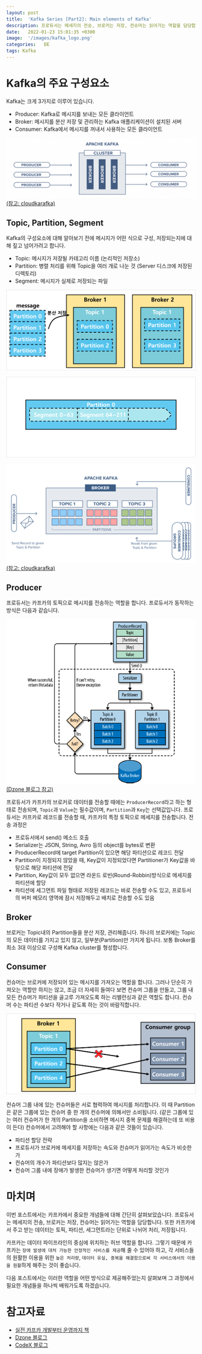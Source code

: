 ```yaml
---
layout: post
title:  'Kafka Series [Part2]: Main elements of Kafka'
description: 프로듀서는 메세지의 전송, 브로커는 저장, 컨슈머는 읽어가는 역할을 담당합니다.
date:   2022-01-23 15:01:35 +0300
image:  '/images/kafka_logo.png'
categories:   DE
tags: Kafka
---
```



# Kafka의 주요 구성요소
Kafka는 크게 3가지로 이루어 있습니다.  
- Producer: Kafka로 메시지를 보내는 모든 클라이언트
- Broker: 메시지를 분산 저장 및 관리하는 Kafka 애플리케이션이 설치된 서버
- Consumer: Kafka에서 메시지를 꺼내서 사용하는 모든 클라이언트

![](/images/kafka_7.png)
[(참고: cloudkarafka)](https://www.cloudkarafka.com/blog/part1-kafka-for-beginners-what-is-apache-kafka.html)  

## Topic, Partition, Segment
Kafka의 구성요소에 대해 알아보기 전에 메시지가 어떤 식으로 구성, 저장되는지에 대해 짚고 넘어가려고 합니다.
- Topic: 메시지가 저장될 카테고리 이름 (논리적인 저장소)
- Partition: 병렬 처리를 위해 Topic을 여러 개로 나눈 것 (Server 디스크에 저장된 디렉토리)
- Segment: 메시지가 실제로 저장되는 파일  

![](/images/kafka_8.png)

![](/images/kafka_9.png)

![](/images/kafka_6.png)  
[(참고: cloudkarafka)](https://www.cloudkarafka.com/blog/part1-kafka-for-beginners-what-is-apache-kafka.html)  


## Producer
프로듀서는 카프카의 토픽으로 메시지를 전송하는 역할을 합니다. 프로듀서가 동작하는 방식은 다음과 같습니다.  

![](/images/kafka_13.webp)  
[(Dzone 블로그 참고)](https://dzone.com/articles/take-a-deep-dive-into-kafka-producer-api)  

프로듀서가 카프카의 브로커로 데이터를 전송할 때에는 `ProducerRecord`라고 하는 형태로 전송되며, `Topic`과 `Value`는 필수값이며, `Partition`과 `Key`는 선택값입니다. 프로듀서는 카프카로 레코드를 전송할 때, 카프카의 특정 토픽으로 메세지를 전송합니다. 전송 과정은
- 프로듀서에서 send() 메소드 호출
- Serializer는 JSON, String, Avro 등의 object를 bytes로 변환
- ProducerRecord에 target Partition이 있으면 해당 파티션으로 레코드 전달
- Partition이 지정되지 않았을 때, Key값이 지정되었다면 Partitioner가 Key값을 바탕으로 해당 파티션에 전달
- Partition, Key값이 모두 없으면 라운드 로빈(Round-Robbin)방식으로 메세지를 파티션에 할당 
- 파티션에 세그먼트 파일 형태로 저장된 레코드는 바로 전송할 수도 있고, 프로듀서의 버퍼 메모리 영역에 잠시 저장해두고 배치로 전송할 수도 있음  

## Broker
브로커는 Topic내의 Partition들을 분산 저장, 관리해줍니다. 하나의 브로커에는 Topic의 모든 데이터를 가지고 있지 않고, 일부분(Partition)만 가지게 됩니다. 보통 Broker를 최소 3대 이상으로 구성해 Kafka cluster를 형성합니다.

## Consumer
컨슈머는 브로커에 저장되어 있는 메시지를 가져오는 역할을 합니다. 그러나 단순히 가져오는 역할만 하지는 않고, 조금 더 자세히 들여다 보면 컨슈머 그룹을 만들고, 그룹 내 모든 컨슈머가 파티션을 골고루 가져오도록 하는 리밸런싱과 같은 역할도 합니다. 컨슈머 수는 파티션 수보다 작거나 같도록 하는 것이 바람직합니다. 

![](/images/kafka_10.png)

컨슈머 그룹 내에 있는 컨슈머들은 서로 협력하여 메시지를 처리합니다. 이 때 Partition은 같은 그룹에 있는 컨슈머 중 한 개의 컨슈머에 의해서만 소비됩니다. (같은 그룹에 있는 여러 컨슈머가 한 개의 Partition을 소비하면 메시지 중복 문제를 해결하는데 또 비용이 든다) 컨슈머에서 고려해야 할 사항에는 다음과 같은 것들이 있습니다.  
- 파티션 할당 전략
- 프로듀서가 브로커에 메세지를 저장하는 속도와 컨슈머가 읽어가는 속도가 비슷한가
- 컨슈머의 개수가 파티션보다 많지는 않은가
- 컨슈머 그룹 내에 장애가 발생한 컨슈머가 생기면 어떻게 처리할 것인가

# 마치며
이번 포스트에서는 카프카에서 중요한 개념들에 대해 간단히 살펴보았습니다. 프로듀서는 메세지의 전송, 브로커는 저장, 컨슈머는 읽어가는 역할을 담당합니다. 또한 카프카에서 주고 받는 데이터는 토픽, 파티션, 세그먼트라는 단위로 나뉘어 처리, 저장됩니다.  

카프카는 데이터 파이프라인의 중심에 위치하는 허브 역할을 합니다. 그렇기 때문에 카프카는 `장애 발생에 대처 가능한 안정적인 서비스를 제공`해 줄 수 있어야 하고, 각 서비스들의 원활한 이용을 위한 `높은 처리량`, `데이터 유실, 중복을 해결함으로써 각 서비스에서의 이용을 원활`하게 해주는 것이 좋습니다.  

다음 포스트에서는 이러한 역할을 어떤 방식으로 제공해주었는지 살펴보며 그 과정에서 필요한 개념들을 하나씩 배워가도록 하겠습니다.  

# 참고자료
- [실전 카프카 개발부터 운영까지 책](http://www.kyobobook.co.kr/product/detailViewKor.laf?mallGb=KOR&ejkGb=KOR&barcode=9791189909345)
- [Dzone 블로그](https://dzone.com/articles/take-a-deep-dive-into-kafka-producer-api)
- [CodeX 블로그](https://medium.com/codex/apache-kafka-series-part-1-introduction-to-apache-kafka-9b890832002)